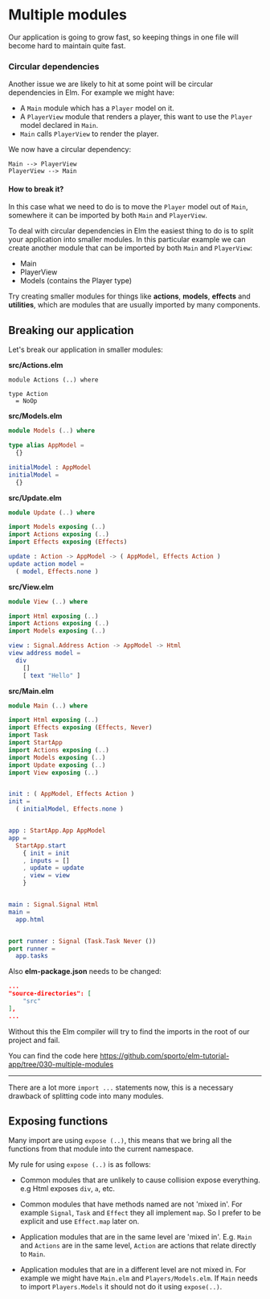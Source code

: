 # Multiple modules

Our application is going to grow fast, so keeping things in one file will become hard to maintain quite fast. 

### Circular dependencies

Another issue we are likely to hit at some point will be circular dependencies in Elm. For example we might have:

- A `Main` module which has a `Player` model on it.
- A `PlayerView` module that renders a player, this want to use the `Player` model declared in `Main`.
- `Main` calls `PlayerView` to render the player.

We now have a circular dependency:

```
Main --> PlayerView
PlayerView --> Main
```

#### How to break it?

In this case what we need to do is to move the `Player` model out of `Main`, somewhere it can be imported by both `Main` and `PlayerView`. 

To deal with circular dependencies in Elm the easiest thing to do is to split your application into smaller modules. In this particular example we can create another module that can be imported by both `Main` and `PlayerView`:

- Main
- PlayerView
- Models (contains the Player type)

Try creating smaller modules for things like __actions__, __models__, __effects__ and __utilities__, which are modules that are usually imported by many components.

## Breaking our application

Let's break our application in smaller modules:

__src/Actions.elm__

```
module Actions (..) where

type Action
  = NoOp
```

__src/Models.elm__

```elm
module Models (..) where

type alias AppModel =
  {}

initialModel : AppModel
initialModel =
  {}
```

__src/Update.elm__

```elm
module Update (..) where

import Models exposing (..)
import Actions exposing (..)
import Effects exposing (Effects)

update : Action -> AppModel -> ( AppModel, Effects Action )
update action model =
  ( model, Effects.none )
```

__src/View.elm__

```elm
module View (..) where

import Html exposing (..)
import Actions exposing (..)
import Models exposing (..)

view : Signal.Address Action -> AppModel -> Html
view address model =
  div
    []
    [ text "Hello" ]
```

__src/Main.elm__

```elm
module Main (..) where

import Html exposing (..)
import Effects exposing (Effects, Never)
import Task
import StartApp
import Actions exposing (..)
import Models exposing (..)
import Update exposing (..)
import View exposing (..)


init : ( AppModel, Effects Action )
init =
  ( initialModel, Effects.none )


app : StartApp.App AppModel
app =
  StartApp.start
    { init = init
    , inputs = []
    , update = update
    , view = view
    }


main : Signal.Signal Html
main =
  app.html


port runner : Signal (Task.Task Never ())
port runner =
  app.tasks
```

Also __elm-package.json__ needs to be changed:

```json
...
"source-directories": [
    "src"
],
...
```

Without this the Elm compiler will try to find the imports in the root of our project and fail.

You can find the code here <https://github.com/sporto/elm-tutorial-app/tree/030-multiple-modules>

---

There are a lot more `import ...` statements now, this is a necessary drawback of splitting code into many modules.

## Exposing functions

Many import are using `expose (..)`, this means that we bring all the functions from that module into the current namespace.

My rule for using `expose (..)` is as follows:

- Common modules that are unlikely to cause collision expose everything. e.g Html exposes `div`, `a`, etc.

- Common modules that have methods named are not 'mixed in'. For example `Signal`, `Task` and `Effect` they all implement `map`. So I prefer to be explicit and use `Effect.map` later on.

- Application modules that are in the same level are 'mixed in'. E.g. `Main` and `Actions` are in the same level, `Action` are actions that relate directly to `Main`.

- Application modules that are in a different level are not mixed in. For example we might have `Main.elm` and `Players/Models.elm`. If `Main` needs to import `Players.Models` it should not do it using `expose(..)`.

